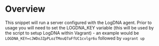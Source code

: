 # Overview

This snippet will run a server configured with the LogDNA agent. Prior to usage you will need to set the LOGDNA_KEY variable (this will be used by the script to setup LogDNA within Vagrant) - an example would be `LOGDNA_KEY=cJWDoJZpPLozTMouQ7aFfUC1cvlgr6u` followed by `vagrant up`
